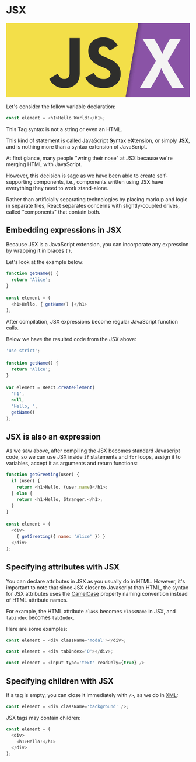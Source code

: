 # JSX

![](/images/image_005.png)

Let's consider the follow variable declaration:

```js
const element = <h1>Hello World!</h1>;
```

This Tag syntax is not a string or even an HTML.

This kind of statement is called **J**avaScript **S**yntax e**X**tension, or simply [**JSX**](https://reactjs.org/docs/introducing-jsx.html), and is nothing more than a syntax extension of JavaScript.

At first glance, many people "wring their nose" at JSX because we're merging HTML with JavaScript.

However, this decision is sage as we have been able to create self-supporting components, i.e., components written using JSX have everything they need to work stand-alone.

Rather than artificially separating technologies by placing markup and logic in separate files, React separates concerns with slightly-coupled drives, called "components" that contain both.

## Embedding expressions in JSX

Because JSX is a JavaScript extension, you can incorporate any expression by wrapping it in braces `{}`.

Let's look at the example below:

```js
function getName() {
  return 'Alice';
}

const element = (
  <h1>Hello, { getName() }</h1>
);
```

After compilation, JSX expressions become regular JavaScript function calls.

Below we have the resulted code from the JSX above:

```js
'use strict';

function getName() {
  return 'Alice';
}

var element = React.createElement(
  'h1',
  null,
  'Hello, ',
  getName()
);
```

## JSX is also an expression

As we saw above, after compiling the JSX becomes standard Javascript code, so we can use JSX inside `if` statements and `for` loops, assign it to variables, accept it as arguments and return functions:

```js
function getGreeting(user) {
  if (user) {
    return <h1>Hello, {user.name}</h1>;
  } else {
    return <h1>Hello, Stranger.</h1>;
  }
}

const element = (
  <div>
    { getGreeting({ name: 'Alice' }) }
  </div>
);
```

## Specifying attributes with JSX

You can declare attributes in JSX as you usually do in HTML. However, it's important to note that since JSX closer to Javascript than HTML, the syntax for JSX attributes uses the [CamelCase](https://en.wikipedia.org/wiki/Camel_case) property naming convention instead of HTML attribute names.

For example, the HTML attribute `class` becomes `className` in JSX, and `tabindex` becomes `tabIndex`.

Here are some examples:

```js
const element = <div className='modal'></div>;
```

```js
const element = <div tabIndex='0'></div>;
```

```js
const element = <input type='text' readOnly={true} />
```

## Specifying children with JSX

If a tag is empty, you can close it immediately with `/>`, as we do in [XML](https://www.w3schools.com/xml/xml_whatis.asp):

```js
const element = <div className='background' />;
```

JSX tags may contain children:

```js
const element = (
  <div>
    <h1>Hello!</h1>
  </div>
);
```
